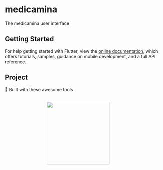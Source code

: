 # medicamina

The medicamina user interface

## Getting Started

For help getting started with Flutter, view the [online documentation](https://flutter.dev/docs), which offers tutorials, samples, guidance on mobile development, and a full API reference.

## Project 

🔨 Built with these awesome tools

<br />

<div align="center">
  <a href="https://flutter.dev"><img src="https://raw.githubusercontent.com/medicamina/medicamina/main/assets/github/flutter.png" width="200" /></a>
  &nbsp;&nbsp;&nbsp;&nbsp;&nbsp;&nbsp;&nbsp;&nbsp;
  <!-- <a href="https://supabase.com"><img src="https://raw.githubusercontent.com/medicamina/medicamina/main/assets/github/supabase.png" width="270" /></a> -->
</div>
